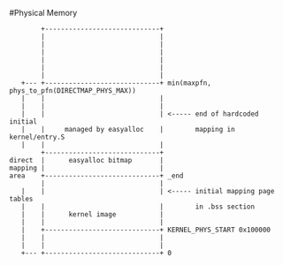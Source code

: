#Physical Memory

            +-----------------------------+
            |                             |
            |                             |
            |                             |
            |                             |
            |                             |
            |                             |
       +--- +-----------------------------+ min(maxpfn, phys_to_pfn(DIRECTMAP_PHYS_MAX))
       |    |                             |
       |    |                             |
       |    |                             | <----- end of hardcoded initial
       |    |     managed by easyalloc    |        mapping in kernel/entry.S
       |    |                             |
            +-----------------------------+
    direct  |      easyalloc bitmap       |
    mapping |                             |
    area    +-----------------------------+ _end
            |                             |
       |    |                             | <----- initial mapping page tables
       |    |                             |        in .bss section
       |    |      kernel image           |
       |    |                             |
       |    +-----------------------------+ KERNEL_PHYS_START 0x100000
       |    |                             |
       |    |                             |
       +--- +-----------------------------+ 0

